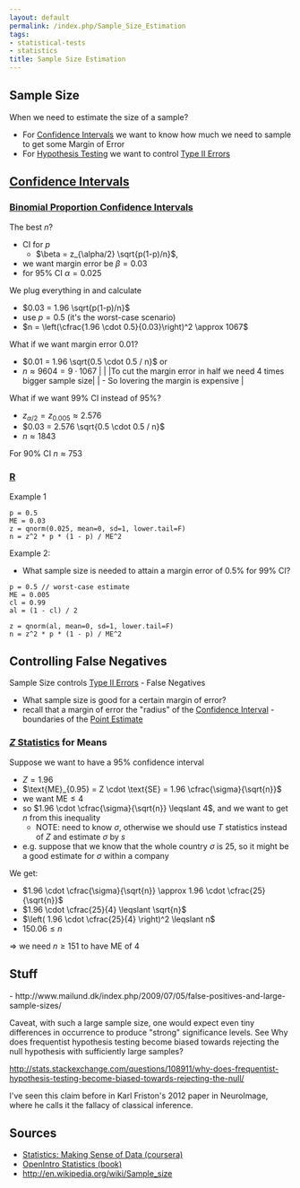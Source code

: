 ```yaml
---
layout: default
permalink: /index.php/Sample_Size_Estimation
tags:
- statistical-tests
- statistics
title: Sample Size Estimation
---
```

## Sample Size
When we need to estimate the size of a sample?
- For [Confidence Intervals](Confidence_Intervals) we want to know how much we need to sample to get some Margin of Error
- For [Hypothesis Testing](Hypothesis_Testing) we want to control [Type II Errors](Type_II_Errors)


## [Confidence Intervals](Confidence_Intervals)
### [Binomial Proportion Confidence Intervals](Binomial_Proportion_Confidence_Intervals)
The best $n$?
- CI for $p$
  - $\beta = z_{\alpha/2} \sqrt{p(1-p)/n}$, 
- we want margin error be $\beta = 0.03$
- for 95% CI $\alpha = 0.025$

We plug everything in and calculate
- $0.03 = 1.96 \sqrt{p(1-p)/n}$
- use $p = 0.5$ (it's the worst-case scenario)
- $n = \left(\cfrac{1.96 \cdot 0.5}{0.03}\right)^2 \approx 1067$

What if we want margin error 0.01? 
- $0.01 = 1.96 \sqrt{0.5 \cdot 0.5 / n}$ or
- $n \approx 9604 = 9 \cdot 1067$ |   | |To cut the margin error in half we need 4 times bigger sample size|   |  - So lovering the margin is expensive  |

What if we want 99% CI instead of 95%? 
- $z_{\alpha/2} = z_{0.005} \approx 2.576$
- $0.03 = 2.576 \sqrt{0.5 \cdot 0.5 / n}$
- $n \approx 1843$

For 90% CI $n \approx 753$




### [R](R)
Example 1
```scdoc
p = 0.5
ME = 0.03
z = qnorm(0.025, mean=0, sd=1, lower.tail=F)
n = z^2 * p * (1 - p) / ME^2
```


Example 2:
- What sample size is needed to attain a margin error of 0.5% for 99% CI?
```text only
p = 0.5 // worst-case estimate
ME = 0.005
cl = 0.99
al = (1 - cl) / 2

z = qnorm(al, mean=0, sd=1, lower.tail=F)
n = z^2 * p * (1 - p) / ME^2
```


## Controlling False Negatives
Sample Size controls [Type II Errors](Type_II_Errors) - False Negatives
- What sample size is good for a certain margin of error?
- recall that a margin of error the "radius" of the [Confidence Interval](Confidence_Intervals) - boundaries of the [Point Estimate](Point_Estimate)


### [$Z$ Statistics](z-tests) for Means
Suppose we want to have a 95% confidence interval
- $Z = 1.96$
- $\text{ME}_{0.95} = Z \cdot \text{SE} = 1.96 \cfrac{\sigma}{\sqrt{n}}$
- we want $\text{ME} \leqslant 4$ 
- so $1.96 \cdot \cfrac{\sigma}{\sqrt{n}} \leqslant 4$, and we want to get $n$ from this inequality
  - NOTE: need to know $\sigma$, otherwise we should use $T$ statistics instead of $Z$ and estimate $\sigma$ by $s$
- e.g. suppose that we know that the whole country $\sigma$ is 25, so it might be a good estimate for $\sigma$ within a company


We get:
- $1.96 \cdot \cfrac{\sigma}{\sqrt{n}} \approx 1.96 \cdot \cfrac{25}{\sqrt{n}}$
- $1.96 \cdot \cfrac{25}{4} \leqslant \sqrt{n}$
- $\left( 1.96 \cdot \cfrac{25}{4} \right)^2 \leqslant n$
- $150.06 \leqslant n$

$\Rightarrow$ we need $n \geqslant 151$ to have ME of 4


## Stuff
<!-- TODO: Interesting Links --> - http://www.mailund.dk/index.php/2009/07/05/false-positives-and-large-sample-sizes/


Caveat, with such a large sample size, one would expect even tiny differences in occurrence to produce "strong" significance levels. See Why does frequentist hypothesis testing become biased towards rejecting the null hypothesis with sufficiently large samples?

http://stats.stackexchange.com/questions/108911/why-does-frequentist-hypothesis-testing-become-biased-towards-rejecting-the-null/

I've seen this claim before in Karl Friston's 2012 paper in NeuroImage, where he calls it the fallacy of classical inference.



## Sources
- [Statistics: Making Sense of Data (coursera)](Statistics__Making_Sense_of_Data_(coursera))
- [OpenIntro Statistics (book)](OpenIntro_Statistics_(book))
- http://en.wikipedia.org/wiki/Sample_size
